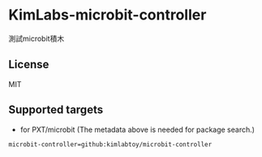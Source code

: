 # KimLabs-microbit-controller

測試microbit積木

## License

MIT

## Supported targets

* for PXT/microbit
(The metadata above is needed for package search.)

```package
microbit-controller=github:kimlabtoy/microbit-controller
```
